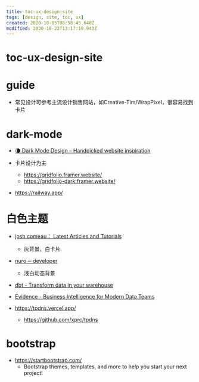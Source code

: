 ```yaml
---
title: toc-ux-design-site
tags: [design, site, toc, ux]
created: 2020-10-05T08:58:45.640Z
modified: 2020-10-22T13:17:19.943Z
---
```


# toc-ux-design-site

# guide

- 常见设计可参考主流设计销售网站，如Creative-Tim/WrapPixel，很容易找到卡片
# dark-mode
- [🌘 Dark Mode Design – Handpicked website inspiration](https://www.darkmodedesign.com/)

- 卡片设计为主
  - https://gridfolio.framer.website/
  - https://gridfolio-dark.framer.website/

- https://railway.app/
# 白色主题
- [josh comeau： Latest Articles and Tutorials](https://www.joshwcomeau.com/latest/)
  - 灰背景，白卡片

- [nuro ─ developer](https://nuro.dev/)
  - 浅白动态背景

- [dbt - Transform data in your warehouse](https://www.getdbt.com/)
- [Evidence - Business Intelligence for Modern Data Teams](https://evidence.dev/)

- https://tpdns.vercel.app/
  - https://github.com/xprc/tpdns
# bootstrap
- https://startbootstrap.com/
  - Bootstrap themes, templates, and more to help you start your next project!
